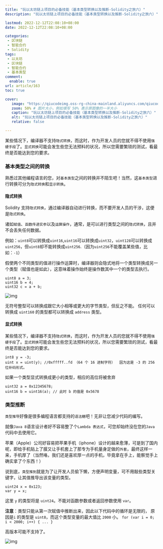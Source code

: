 ```yaml
---
title: "玩以太坊链上项目的必备技能（基本类型转换以及推断-Solidity之旅六）"
description: "玩以太坊链上项目的必备技能（基本类型转换以及推断-Solidity之旅六）"

lastmod: 2022-12-12T22:08:10+08:00
date: 2022-12-12T22:08:10+08:00

categories:
 - 区块链
 - 智能合约
 - Solidity
tags:
 - 以太坊
 - 区块链
 - 智能合约
 - 基本类型
comment:
  enable: true
url: article/163
toc: true

cover:
   image: "https://qiucodeimg.oss-rg-china-mainland.aliyuncs.com/qiucode2020/1670853755174.png" #图片路径例如：posts/tech/123/123.png
   zoom: 50% # 图片大小，例如填写 50% 表示原图像的一半大小
   caption: "玩以太坊链上项目的必备技能（基本类型转换以及推断-Solidity之旅六）" #图片底部描述
   alt: "玩以太坊链上项目的必备技能（基本类型转换以及推断-Solidity之旅六）"
   relative: false

---
```


某些情况下，编译器不支持`隐式转换`，而这时，作为开发人员的您就不得不使用`强硬手段`了。`显式转换`可能会发生些您无法预料的状况，所以您需要繁琐的测试，看最终是否能达到您的要求。

<!--more-->

### 基本类型之间的转换

熟悉过其他编程语言的您，对`基本类型`之间的转换并不陌生吧！当然，这`基本类型`进行转换可分为`隐式转换`和`显示转换`。

#### 隐式转换

Solidity 支持`隐式转换`，通过编译器自动进行转换，而不要开发人员的干涉，这便是`隐式转换`。

诸如`赋值`、`函数传递实参`以及`运算操作`，通常，是可以进行类型之间的`隐式转换`，且并不会丢失任何数据。

例如：`uint8`可以转换成`uint16`,`uint16`可以转换成`uint32`，`uint128`可以转换成`uint256`，但`uint8`却不能转换成`uint256`.（因为`uint256`不能覆盖某些值，比如：`-1`）

假使两个不同类型的值进行操作运算时，编译器则会隐式地将一个类型转换成另一个类型（赋值也是如此），这意味着操作始终是操作数其中一个的类型去执行。

```solidity
uint8 a = 3;
uint16 b = 4;
uint32 c = a + b;
```



![img](https://qiucodeimg.oss-rg-china-mainland.aliyuncs.com/qiucode2020/1670853755174.png)

无符号整型可以转换成跟它大小相等或更大的字节类型，但反之不能。 任何可以转换成 `uint160` 的类型都可以转换成 `address` 类型。

#### 显式转换

某些情况下，编译器不支持`隐式转换`，而这时，作为开发人员的您就不得不使用`强硬手段`了。`显式转换`可能会发生些您无法预料的状况，所以您需要繁琐的测试，看最终是否能达到您的要求。

```solidity
int8 y = -3;
uint x = uint(y); //0xfffff..fd （64 个 16 进制字符）  因为这是 -3 的 256 位补码形式。
```



如果一个类型显式转换成更小的类型，相应的高位将被舍弃

```solidity
uint32 a = 0x12345678;
uint16 b = uint16(a); // 此时 b 的值是 0x5678
```



### 类型推断

`类型推导`好像是很多编程语言都支持的`语法糖`吧！无非让您减少代码的编写。

就像`Java 8`语言设计者好不容易整了个`Lambda 表达式`，可您却始终没在您的`Java`代码中去使用它。

苹果（Apple）公司好容易把苹果手机（iphone）设计的越来愈薄，可是到了国内呢，即给手机贴上了膜又让手机套上了那专为手机量身定做的`外套`，最终这样一来，手机厚了（当然咯，我们还是喜欢厚一点的手机，毕竟拿在手上，能察觉手上确实拿了个东西！）

说到底，`类型推到`就是为了让开发人员偷下懒，方便声明变量，可不用敲些类型关键字，让其值推导出该变量的类型。

```solidity
uint24 x = 0x123;
var y = x;
```



这里 `y` 的类型将是 `uint24`。不能对函数参数或者返回参数使用 `var`。

**注意**：类型只能从第一次赋值中推断出来，因此以下代码中的循环是无限的， 原因是`i` 的类型是 `uint8`，而这个类型变量的最大值比 `2000` 小。 `for (var i = 0; i < 2000; i++) { ... }`

高版本可能不支持了。

![img](https://qiucodeimg.oss-rg-china-mainland.aliyuncs.com/qiucode2020/1670853771087.png)
